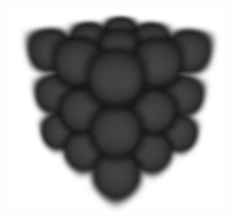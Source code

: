 ![alt text](https://github.com/SteveWolligandt/directvolumerendering/raw/master/rendering.png "Logo Title Text 1")
